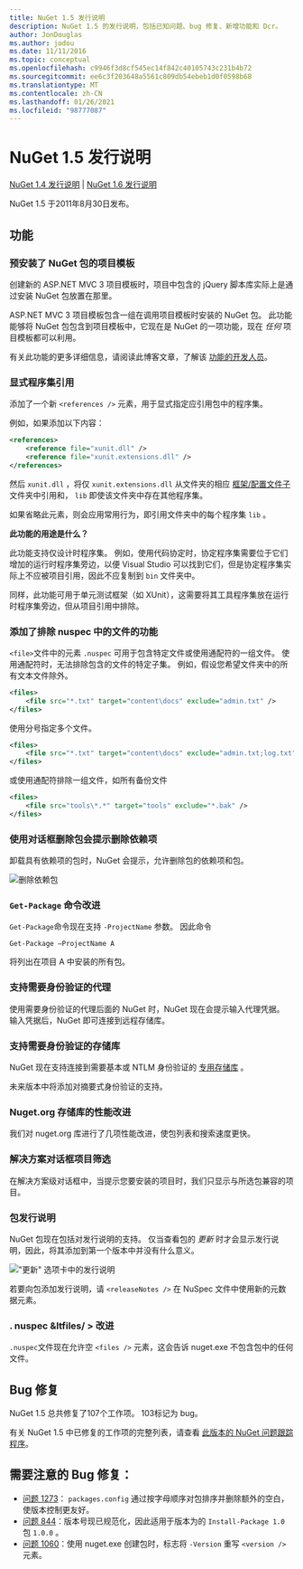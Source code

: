 ```yaml
---
title: NuGet 1.5 发行说明
description: NuGet 1.5 的发行说明，包括已知问题、bug 修复、新增功能和 Dcr。
author: JonDouglas
ms.author: jodou
ms.date: 11/11/2016
ms.topic: conceptual
ms.openlocfilehash: c9946f3d8cf545ec14f842c40105743c231b4b72
ms.sourcegitcommit: ee6c3f203648a5561c809db54ebeb1d0f0598b68
ms.translationtype: MT
ms.contentlocale: zh-CN
ms.lasthandoff: 01/26/2021
ms.locfileid: "98777087"
---
```

# <a name="nuget-15-release-notes"></a>NuGet 1.5 发行说明

[NuGet 1.4 发行说明](../release-notes/nuget-1.4.md)  | [NuGet 1.6 发行说明](../release-notes/nuget-1.6.md)

NuGet 1.5 于2011年8月30日发布。

## <a name="features"></a>功能

### <a name="project-templates-with-preinstalled-nuget-packages"></a>预安装了 NuGet 包的项目模板
创建新的 ASP.NET MVC 3 项目模板时，项目中包含的 jQuery 脚本库实际上是通过安装 NuGet 包放置在那里。

ASP.NET MVC 3 项目模板包含一组在调用项目模板时安装的 NuGet 包。 此功能能够将 NuGet 包包含到项目模板中，它现在是 NuGet 的一项功能，现在 _任何_ 项目模板都可以利用。

有关此功能的更多详细信息，请阅读此博客文章，了解该 [功能的开发人员](https://blogs.msdn.com/b/marcinon/archive/2011/07/08/project-templates-and-preinstalled-nuget-packages.aspx)。

### <a name="explicit-assembly-references"></a>显式程序集引用

添加了一个新 `<references />` 元素，用于显式指定应引用包中的程序集。

例如，如果添加以下内容：

```xml
<references>
    <reference file="xunit.dll" />
    <reference file="xunit.extensions.dll" />
</references>
```

然后 `xunit.dll` ，将仅 `xunit.extensions.dll` 从文件夹的相应 [框架/配置文件子](../reference/nuspec.md#explicit-assembly-references) 文件夹中引用和， `lib` 即使该文件夹中存在其他程序集。

如果省略此元素，则会应用常用行为，即引用文件夹中的每个程序集 `lib` 。

__此功能的用途是什么？__

此功能支持仅设计时程序集。 例如，使用代码协定时，协定程序集需要位于它们增加的运行时程序集旁边，以便 Visual Studio 可以找到它们，但是协定程序集实际上不应被项目引用，因此不应复制到 `bin` 文件夹中。

同样，此功能可用于单元测试框架（如 XUnit），这需要将其工具程序集放在运行时程序集旁边，但从项目引用中排除。

### <a name="added-ability-to-exclude-files-in-the-nuspec"></a>添加了排除 nuspec 中的文件的功能
`<file>`文件中的元素 `.nuspec` 可用于包含特定文件或使用通配符的一组文件。 使用通配符时，无法排除包含的文件的特定子集。 例如，假设您希望文件夹中的所有文本文件除外。

```xml
<files>
    <file src="*.txt" target="content\docs" exclude="admin.txt" />
</files>
```

使用分号指定多个文件。

```xml
<files>
    <file src="*.txt" target="content\docs" exclude="admin.txt;log.txt" />
</files>
```

或使用通配符排除一组文件，如所有备份文件

```xml
<files>
    <file src="tools\*.*" target="tools" exclude="*.bak" />
</files>
```

### <a name="removing-packages-using-the-dialog-prompts-to-remove-dependencies"></a>使用对话框删除包会提示删除依赖项
卸载具有依赖项的包时，NuGet 会提示，允许删除包的依赖项和包。

![删除依赖包](./media/remove-dependent-packages.png)


### <a name="get-package-command-improvement"></a>`Get-Package` 命令改进
`Get-Package`命令现在支持 `-ProjectName` 参数。 因此命令

```
Get-Package –ProjectName A
```

将列出在项目 A 中安装的所有包。

### <a name="support-for-proxies-that-require-authentication"></a>支持需要身份验证的代理
使用需要身份验证的代理后面的 NuGet 时，NuGet 现在会提示输入代理凭据。 输入凭据后，NuGet 即可连接到远程存储库。

### <a name="support-for-repositories-that-require-authentication"></a>支持需要身份验证的存储库
NuGet 现在支持连接到需要基本或 NTLM 身份验证的 [专用存储库](../hosting-packages/local-feeds.md) 。

未来版本中将添加对摘要式身份验证的支持。

### <a name="performance-improvements-to-the-nugetorg-repository"></a>Nuget.org 存储库的性能改进
我们对 nuget.org 库进行了几项性能改进，使包列表和搜索速度更快。

### <a name="solution-dialog-project-filtering"></a>解决方案对话框项目筛选
在解决方案级对话框中，当提示您要安装的项目时，我们只显示与所选包兼容的项目。

### <a name="package-release-notes"></a>包发行说明
NuGet 包现在包括对发行说明的支持。 仅当查看包的 _更新_ 时才会显示发行说明，因此，将其添加到第一个版本中并没有什么意义。

!["更新" 选项卡中的发行说明](./media/manage-nuget-packages-release-notes.png)

若要向包添加发行说明，请 `<releaseNotes />` 在 NuSpec 文件中使用新的元数据元素。

### <a name="nuspec-ltfiles-gt-improvement"></a>. nuspec &ltfiles/ &gt; 改进
`.nuspec`文件现在允许空 `<files />` 元素，这会告诉 nuget.exe 不包含包中的任何文件。

## <a name="bug-fixes"></a>Bug 修复
NuGet 1.5 总共修复了107个工作项。 103标记为 bug。

有关 NuGet 1.5 中已修复的工作项的完整列表，请查看 [此版本的 NuGet 问题跟踪程序](http://nuget.codeplex.com/workitem/list/advanced?keyword=&status=All&type=All&priority=All&release=NuGet%201.5&assignedTo=All&component=All&sortField=Summary&sortDirection=Descending&page=0)。

## <a name="bug-fixes-worth-noting"></a>需要注意的 Bug 修复：

* [问题 1273](http://nuget.codeplex.com/workitem/1273)： `packages.config` 通过按字母顺序对包排序并删除额外的空白，使版本控制更友好。
* [问题 844](http://nuget.codeplex.com/workitem/844)：版本号现已规范化，因此适用于版本为的 `Install-Package 1.0` 包 `1.0.0` 。
* [问题 1060](http://nuget.codeplex.com/workitem/1060)：使用 nuget.exe 创建包时，标志将 `-Version` 重写 `<version />` 元素。
